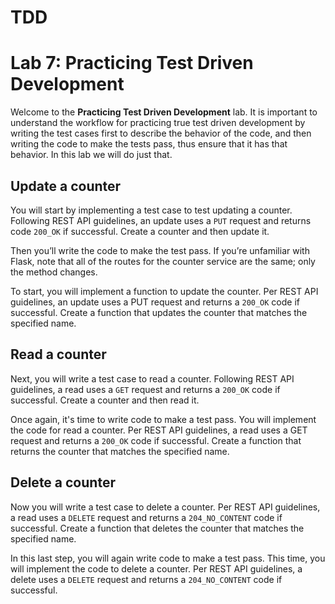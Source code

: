 # TDD
# Lab 7: Practicing Test Driven Development

Welcome to the **Practicing Test Driven Development** lab. It is important to understand the workflow for practicing true test driven development by writing the test cases first to describe the behavior of the code, and then writing the code to make the tests pass, thus ensure that it has that behavior. In this lab we will do just that.

## Update a counter

You will start by implementing a test case to test updating a counter. Following REST API guidelines, an update uses a `PUT` request and returns code `200_OK` if successful. Create a counter and then update it.

Then you’ll write the code to make the test pass. If you’re unfamiliar with Flask, note that all of the routes for the counter service are the same; only the method changes.

To start, you will implement a function to update the counter. Per REST API guidelines, an update uses a PUT request and returns a `200_OK` code if successful. Create a function that updates the counter that matches the specified name.

## Read a counter

Next, you will write a test case to read a counter. Following REST API guidelines, a read uses a `GET` request and returns a `200_OK` code if successful. Create a counter and then read it.

Once again, it's time to write code to make a test pass. You will implement the code for read a counter. Per REST API guidelines, a read uses a GET request and returns a `200_OK` code if successful. Create a function that returns the counter that matches the specified name.

## Delete a counter

Now you will write a test case to delete a counter. Per REST API guidelines, a read uses a `DELETE` request and returns a `204_NO_CONTENT` code if successful. Create a function that deletes the counter that matches the specified name.

In this last step, you will again write code to make a test pass. This time, you will implement the code to delete a counter. Per REST API guidelines, a delete uses a `DELETE` request and returns a `204_NO_CONTENT` code if successful.
